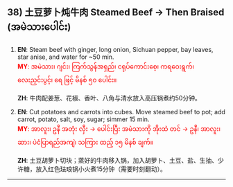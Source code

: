 ## 38) 土豆萝卜炖牛肉 Steamed Beef → Then Braised (အမဲသားပေါင်း)

1. **EN**: Steam beef with ginger, long onion, Sichuan pepper, bay leaves, star anise, and water for ~50 min.  
<span style="color:red">   **MY**: အမဲသား၊ ဂျင်း၊ ကြက်သွန်အရှည်၊ ငရုပ်ကောင်းစေ့၊ ကရဝေးရွက်၊ လေးညှင်းပွင့်၊ ရေ ဖြင့် မိနစ် ၅၀ ပေါင်း။  </span>

   **ZH**: 牛肉配姜葱、花椒、香叶、八角与清水放入高压锅煮约50分钟。

2. **EN**: Cut potatoes and carrots into cubes. Move steamed beef to pot; add carrot, potato, salt, soy, sugar; simmer 15 min.  
<span style="color:red">   **MY**: အာလူး၊ ဥနီ အတုံး လှီး → ပေါင်းပြီး အမဲသားကို အိုးထဲ တင် → ဥနီ၊ အာလူး၊ ဆား၊ ပဲငံပြာရည်အကျဲ၊ သကြား ထည့် ၁၅ မိနစ် ချက်။  </span>

   **ZH**: 土豆胡萝卜切块；蒸好的牛肉移入锅，加入胡萝卜、土豆、盐、生抽、少许糖，放入红色珐琅锅小火煮15分钟（需要时刻翻动）。

---

<a id="r39"></a>
